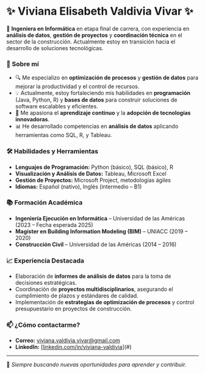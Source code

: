 # ✨ Viviana Elisabeth Valdivia Vivar ✨  

🚀 **Ingeniera en Informática** en etapa final de carrera, con experiencia en **análisis de datos**, **gestión de proyectos** y **coordinación técnica** en el sector de la construcción. Actualmente estoy en transición hacia el desarrollo de soluciones tecnológicas.  

### 📌 Sobre mí
- 🔍 Me especializo en **optimización de procesos** y **gestión de datos** para mejorar la productividad y el control de recursos.  
- 💡 Actualmente, estoy fortaleciendo mis habilidades en **programación** (Java, Python, R) y **bases de datos** para construir soluciones de software escalables y eficientes.  
- 🌱 Me apasiona el **aprendizaje continuo** y la **adopción de tecnologías innovadoras**.  
- 📊 He desarrollado competencias en **análisis de datos** aplicando herramientas como SQL, R, y Tableau.  

### 🛠️ Habilidades y Herramientas
- **Lenguajes de Programación:** Python (básico), SQL (básico), R  
- **Visualización y Análisis de Datos:** Tableau, Microsoft Excel  
- **Gestión de Proyectos:** Microsoft Project, metodologías ágiles  
- **Idiomas:** Español (nativo), Inglés (intermedio – B1)  

### 📚 Formación Académica
- **Ingeniería Ejecución en Informática** – Universidad de las Américas (2023 – Fecha esperada 2025)  
- **Magíster en Building Information Modeling (BIM)** – UNIACC (2019 – 2020)  
- **Construcción Civil** – Universidad de las Américas (2014 – 2016)  

### 📈 Experiencia Destacada
- Elaboración de **informes de análisis de datos** para la toma de decisiones estratégicas.  
- Coordinación de **proyectos multidisciplinarios**, asegurando el cumplimiento de plazos y estándares de calidad.  
- Implementación de **estrategias de optimización de procesos** y control presupuestario en proyectos de construcción.  

### 📫 ¿Cómo contactarme?
- **Correo:** viviana.valdivia.vivar@gmail.com  
- **LinkedIn:** [[linkedin.com/in/viviana-valdivia](https://www.linkedin.com/in/viviana-valdivia-vivar/)](#)  

---

🌟 *Siempre buscando nuevas oportunidades para aprender y contribuir.*

